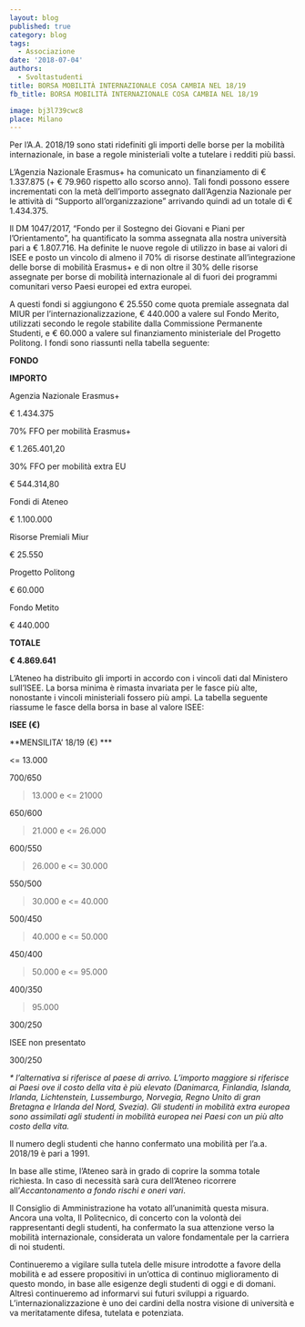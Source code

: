 ```yaml
---
layout: blog
published: true
category: blog
tags:
  - Associazione
date: '2018-07-04'
authors:
  - Svoltastudenti
title: BORSA MOBILITÀ INTERNAZIONALE COSA CAMBIA NEL 18/19
fb_title: BORSA MOBILITÀ INTERNAZIONALE COSA CAMBIA NEL 18/19

image: bj3l739cwc8
place: Milano
---
```


Per l’A.A. 2018/19 sono stati ridefiniti gli importi delle borse per la mobilità internazionale, in base a regole ministeriali volte a tutelare i redditi più bassi.

L’Agenzia Nazionale Erasmus+ ha comunicato un finanziamento di € 1.337.875 (+ € 79.960 rispetto allo scorso anno). Tali fondi possono essere incrementati con la metà dell’importo assegnato dall’Agenzia Nazionale per le attività di “Supporto all’organizzazione” arrivando quindi ad un totale di € 1.434.375.

Il DM 1047/2017, “Fondo per il Sostegno dei Giovani e Piani per l’Orientamento”, ha quantificato la somma assegnata alla nostra università pari a € 1.807.716. Ha definite le nuove regole di utilizzo in base ai valori di ISEE e posto un vincolo di almeno il 70% di risorse destinate all’integrazione delle borse di mobilità Erasmus+ e di non oltre il 30% delle risorse assegnate per borse di mobilità internazionale al di fuori dei programmi comunitari verso Paesi europei ed extra europei.

A questi fondi si aggiungono € 25.550 come quota premiale assegnata dal MIUR per l’internazionalizzazione, € 440.000 a valere sul Fondo Merito, utilizzati secondo le regole stabilite dalla Commissione Permanente Studenti, e € 60.000 a valere sul finanziamento ministeriale del Progetto Politong. I fondi sono riassunti nella tabella seguente:

**FONDO**

**IMPORTO**

Agenzia Nazionale Erasmus+

€ 1.434.375

70% FFO per mobilità Erasmus+

€ 1.265.401,20

30% FFO per mobilità extra EU

€ 544.314,80

Fondi di Ateneo

€ 1.100.000

Risorse Premiali Miur

€ 25.550

Progetto Politong

€ 60.000

Fondo Metito

€ 440.000

**TOTALE**

**€ 4.869.641**

L’Ateneo ha distribuito gli importi in accordo con i vincoli dati dal Ministero sull’ISEE. La borsa minima è rimasta invariata per le fasce più alte, nonostante i vincoli ministeriali fossero più ampi. La tabella seguente riassume le fasce della borsa in base al valore ISEE:

**ISEE (€)**

**MENSILITA’ 18/19 (€) ***

<= 13.000 

700/650

> 13.000 e <= 21000

650/600

> 21.000 e <= 26.000

600/550

> 26.000 e <= 30.000

550/500

> 30.000 e <= 40.000

500/450

> 40.000 e <= 50.000

450/400

> 50.000 e <= 95.000

400/350

> 95.000

300/250

ISEE non presentato

300/250

_* l’alternativa si riferisce al paese di arrivo. L’importo maggiore si riferisce ai Paesi ove il costo della vita è più elevato (Danimarca, Finlandia, Islanda, Irlanda, Lichtenstein, Lussemburgo, Norvegia, Regno Unito di gran Bretagna e Irlanda del Nord, Svezia). Gli studenti in mobilità extra europea sono assimilati agli studenti in mobilità europea nei Paesi con un più alto costo della vita._

Il numero degli studenti che hanno confermato una mobilità per l’a.a. 2018/19 è pari a 1991.

In base alle stime, l’Ateneo sarà in grado di coprire la somma totale richiesta. In caso di necessità sarà cura dell’Ateneo ricorrere all’_Accantonamento a fondo rischi e oneri vari_.

Il Consiglio di Amministrazione ha votato all’unanimità questa misura. Ancora una volta, Il Politecnico, di concerto con la volontà dei rappresentanti degli studenti, ha confermato la sua attenzione verso la mobilità internazionale, considerata un valore fondamentale per la carriera di noi studenti.

Continueremo a vigilare sulla tutela delle misure introdotte a favore della mobilità e ad essere propositivi in un’ottica di continuo miglioramento di questo mondo, in base alle esigenze degli studenti di oggi e di domani. Altresì continueremo ad informarvi sui futuri sviluppi a riguardo. L’internazionalizzazione è uno dei cardini della nostra visione di università e va meritatamente difesa, tutelata e potenziata.
